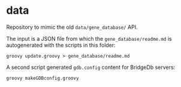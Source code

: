 # data

Repository to mimic the old `data/gene_database/` API.

The input is a JSON file from which the `gene_database/readme.md` is autogenerated
with the scripts in this folder:

```shell
groovy update.groovy > gene_database/readme.md
```

A second script generated `gdb.config` content for BridgeDb servers:

```shell
groovy makeGDBconfig.groovy
```

